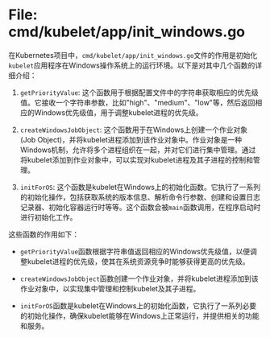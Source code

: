 # File: cmd/kubelet/app/init_windows.go

在Kubernetes项目中，`cmd/kubelet/app/init_windows.go`文件的作用是初始化`kubelet`应用程序在Windows操作系统上的运行环境。以下是对其中几个函数的详细介绍：

1. `getPriorityValue`: 这个函数用于根据配置文件中的字符串获取相应的优先级值。它接收一个字符串参数，比如"high"、"medium"、"low"等，然后返回相应的Windows优先级值，用于调整kubelet进程的优先级。

2. `createWindowsJobObject`: 这个函数用于在Windows上创建一个作业对象(Job Object)，并将kubelet进程添加到该作业对象中。作业对象是一种Windows机制，允许将多个进程组织在一起，并对它们进行集中管理。通过将kubelet添加到作业对象中，可以实现对kubelet进程及其子进程的控制和管理。

3. `initForOS`: 这个函数是kubelet在Windows上的初始化函数。它执行了一系列的初始化操作，包括获取系统的版本信息、解析命令行参数、创建和设置日志记录器、初始化容器运行时等等。这个函数会被`main`函数调用，在程序启动时进行初始化工作。

这些函数的作用如下：

- `getPriorityValue`函数根据字符串值返回相应的Windows优先级值，以便调整kubelet进程的优先级，使其在系统资源竞争时能够获得更高的优先级。

- `createWindowsJobObject`函数创建一个作业对象，并将kubelet进程添加到该作业对象中，以实现集中管理和控制kubelet及其子进程。

- `initForOS`函数是kubelet在Windows上的初始化函数，它执行了一系列必要的初始化操作，确保kubelet能够在Windows上正常运行，并提供相关的功能和服务。






